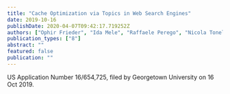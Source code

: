 ```yaml
---
title: "Cache Optimization via Topics in Web Search Engines"
date: 2019-10-16
publishDate: 2020-04-07T09:42:17.719252Z
authors: ["Ophir Frieder", "Ida Mele", "Raffaele Perego", "Nicola Tonellotto"]
publication_types: ["8"]
abstract: ""
featured: false
publication: ""
---
```

US Application Number 16/654,725, filed by Georgetown University on 16 Oct 2019.
